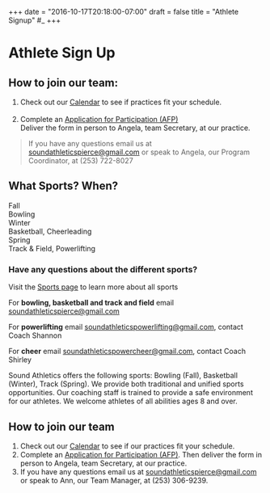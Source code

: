 +++
date = "2016-10-17T20:18:00-07:00"
draft = false
title = "Athlete Signup" #_
+++
# Athlete Sign Up

<article class="athlete-signup">
<h2 class="subhead">How to join our team:</h2>
<ol>
    <li>Check out our <a href="/calendar">Calendar</a> to see if practices fit your schedule.</li>
    <br>
    <li>Complete an <a href="/docs/ARF.pdf">Application for Participation (AFP)</a><br>
        Deliver the form in person to Angela, team Secretary, at our practice.</li>
</ol>
<blockquote>If you have any questions email us at <a href="mailto:soundathleticspierce@gmail.com">soundathleticspierce@gmail.com</a> or speak to Angela, our Program Coordinator, at (253) 722-8027</blockquote>
</article>
<article class="what-sports">
<h1>What Sports? When?</h1>
<article class="sport-season">
    <div>Fall</div>
    <div><i class="icon-right-bold"></i></div>
    <div>Bowling</div>
</article>
<article class="sport-season">
    <div>Winter</div>
    <div><i class="icon-right-bold"></i></div>
    <div>Basketball, Cheerleading</div>
</article>
<article class="sport-season">
    <div>Spring</div>
    <div><i class="icon-right-bold"></i></div>
    <div>Track &amp; Field, Powerlifting</div>
</article>
</article>

<h3>Have any questions about the different sports? </h3>

<p>Visit the <a href="/sports/">Sports page</a> to learn more about all sports</p>

<p>For <strong>bowling, basketball and track and field</strong> email <a href="mailto:soundathleticspierce@gmail.com">soundathleticspierce@gmail.com</a></p>

<p>For <strong>powerlifting</strong> email <a href="mailto:soundathleticpowerlifting@gmail.com">soundathleticspowerlifting@gmail.com</a>, contact Coach Shannon </p>

<p>For <strong>cheer</strong> email <a href="mailto:soundathleticscheer@gmail.com">soundathleticspowercheer@gmail.com</a>, contact Coach Shirley </p>

Sound Athletics offers the following sports: Bowling (Fall), Basketball (Winter), Track (Spring).
We provide both traditional and unified sports opportunities. Our coaching staff is trained to
provide a safe environment for our athletes. We welcome athletes of all abilities ages 8 and
over.

## How to join our team

1. Check out our [Calendar](../calendar) to see if our practices fit your schedule.
2. Complete an [Application for Participation (AFP)](../docs/AFP.pdf). Then deliver the form in person to Angela, team Secretary, at our practice. 
3. If you have any questions email us at [soundathleticspierce@gmail.com](mailto:soundathleticspierce@gmail.com) or speak to Ann, our Team Manager, at (253) 306-9239.
